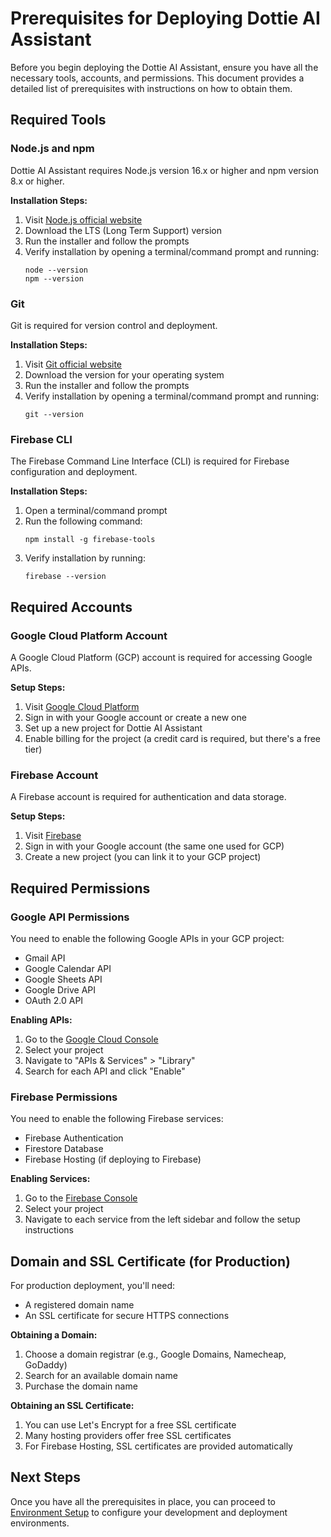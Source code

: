 # Prerequisites for Deploying Dottie AI Assistant

Before you begin deploying the Dottie AI Assistant, ensure you have all the necessary tools, accounts, and permissions. This document provides a detailed list of prerequisites with instructions on how to obtain them.

## Required Tools

### Node.js and npm

Dottie AI Assistant requires Node.js version 16.x or higher and npm version 8.x or higher.

**Installation Steps:**

1. Visit [Node.js official website](https://nodejs.org/)
2. Download the LTS (Long Term Support) version
3. Run the installer and follow the prompts
4. Verify installation by opening a terminal/command prompt and running:
   ```
   node --version
   npm --version
   ```

### Git

Git is required for version control and deployment.

**Installation Steps:**

1. Visit [Git official website](https://git-scm.com/downloads)
2. Download the version for your operating system
3. Run the installer and follow the prompts
4. Verify installation by opening a terminal/command prompt and running:
   ```
   git --version
   ```

### Firebase CLI

The Firebase Command Line Interface (CLI) is required for Firebase configuration and deployment.

**Installation Steps:**

1. Open a terminal/command prompt
2. Run the following command:
   ```
   npm install -g firebase-tools
   ```
3. Verify installation by running:
   ```
   firebase --version
   ```

## Required Accounts

### Google Cloud Platform Account

A Google Cloud Platform (GCP) account is required for accessing Google APIs.

**Setup Steps:**

1. Visit [Google Cloud Platform](https://cloud.google.com/)
2. Sign in with your Google account or create a new one
3. Set up a new project for Dottie AI Assistant
4. Enable billing for the project (a credit card is required, but there's a free tier)

### Firebase Account

A Firebase account is required for authentication and data storage.

**Setup Steps:**

1. Visit [Firebase](https://firebase.google.com/)
2. Sign in with your Google account (the same one used for GCP)
3. Create a new project (you can link it to your GCP project)

## Required Permissions

### Google API Permissions

You need to enable the following Google APIs in your GCP project:

- Gmail API
- Google Calendar API
- Google Sheets API
- Google Drive API
- OAuth 2.0 API

**Enabling APIs:**

1. Go to the [Google Cloud Console](https://console.cloud.google.com/)
2. Select your project
3. Navigate to "APIs & Services" > "Library"
4. Search for each API and click "Enable"

### Firebase Permissions

You need to enable the following Firebase services:

- Firebase Authentication
- Firestore Database
- Firebase Hosting (if deploying to Firebase)

**Enabling Services:**

1. Go to the [Firebase Console](https://console.firebase.google.com/)
2. Select your project
3. Navigate to each service from the left sidebar and follow the setup instructions

## Domain and SSL Certificate (for Production)

For production deployment, you'll need:

- A registered domain name
- An SSL certificate for secure HTTPS connections

**Obtaining a Domain:**

1. Choose a domain registrar (e.g., Google Domains, Namecheap, GoDaddy)
2. Search for an available domain name
3. Purchase the domain name

**Obtaining an SSL Certificate:**

1. You can use Let's Encrypt for a free SSL certificate
2. Many hosting providers offer free SSL certificates
3. For Firebase Hosting, SSL certificates are provided automatically

## Next Steps

Once you have all the prerequisites in place, you can proceed to [Environment Setup](./02-environment-setup.md) to configure your development and deployment environments.
